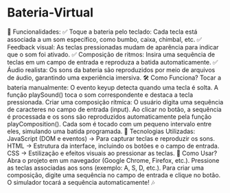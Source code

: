 # Bateria-Virtual
 🚀 Funcionalidades: ✅ Toque a bateria pelo teclado: Cada tecla está associada a um som específico, como bumbo, caixa, chimbal, etc.  ✅ Feedback visual: As teclas pressionadas mudam de aparência para indicar que o som foi ativado.  ✅ Composição de ritmos: Insira uma sequência de teclas em um campo de entrada e reproduza a batida automaticamente.  ✅ Áudio realista: Os sons da bateria são reproduzidos por meio de arquivos de áudio, garantindo uma experiência imersiva.  🛠️ Como Funciona? Tocar a bateria manualmente:  O evento keyup detecta quando uma tecla é solta.  A função playSound() toca o som correspondente e destaca a tecla pressionada.  Criar uma composição rítmica: O usuário digita uma sequência de caracteres no campo de entrada (input). Ao clicar no botão, a sequência é processada e os sons são reproduzidos automaticamente pela função playComposition(). Cada som é tocado com um pequeno intervalo entre eles, simulando uma batida programada.  🔧 Tecnologias Utilizadas:  JavaScript (DOM e eventos) → Para capturar teclas e reproduzir os sons.  HTML → Estrutura da interface, incluindo os botões e o campo de entrada.  CSS → Estilização e efeitos visuais ao pressionar as teclas.  🎯 Como Usar? Abra o projeto em um navegador (Google Chrome, Firefox, etc.). Pressione as teclas associadas aos sons (exemplo: A, S, D, etc.).  Para criar uma composição, digite uma sequência no campo de entrada e clique no botão.  O simulador tocará a sequência automaticamente! 🎶
